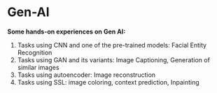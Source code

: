 # Gen-AI
**Some hands-on experiences on Gen AI:**

1. Tasks using CNN and one of the pre-trained models: Facial Entity Recognition
2. Tasks using GAN and its variants: Image Captioning, Generation of similar images
3. Tasks using autoencoder: Image reconstruction
4. Tasks using SSL: image coloring, context prediction, Inpainting

